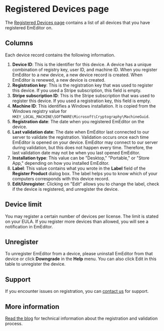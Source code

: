 # Registered Devices page

The [Registered Devices page](https://support.emeditor.com/en/account/devices) contains a list of all devices that you have registered EmEditor on.

## Columns

Each device record contains the following information.

1. **Device ID**: This is the identifier for this device. A device has a unique combination of registry key, user ID, and machine ID. When you register EmEditor to a new device, a new device record is created. When EmEditor is renewed, a new device is created.
2. **Registration key**: This is the registration key that was used to register this device. If you used a Stripe subscription, this field is empty.
3. **Stripe subscription ID**: This is the Stripe subscription that was used to register this device. If you used a registration key, this field is empty.
3. **Machine ID**: This identifies a Windows installation. It is copied from the Windows registry value for `HKEY_LOCAL_MACHINE\SOFTWARE\Microsoft\Cryptography\MachineGuid`.
4. **Registration date**: The date when you registered EmEditor on the device.
5. **Last validation date**: The date when EmEditor last connected to our server to validate the registration. Validation occurs once each time EmEditor is opened on your device. EmEditor may connect to our server during validation, but this does not happen every time. Therefore, the last validation date may not be when you last opened EmEditor.
6. **Installation type**: This value can be "Desktop," "Portable," or "Store App," depending on how you installed EmEditor.
7. **Label**: This value contains what you wrote in the **Label** field of the **Register Product** dialog box. The label helps you to know which of your computers corresponds with this device record.
8. **Edit/Unregister**: Clicking on "Edit" allows you to change the label, check if the device is registered, and unregister the device.

## Device limit

You may register a certain number of devices per license. The limit is stated on your EULA. If you register more devices than allowed, you will see a notification in EmEditor.

## Unregister

To unregister EmEditor from a device, please uninstall EmEditor from that device or click **Downgrade** in the **Help** menu. You can also click Edit in this table to unregister the device.

## Support

If you encounter issues on registration, you can [contact us](https://www.emeditor.com/support/#contact) for support.

## More information

[Read the blog](https://www.emeditor.com/emeditor-core/29683/) for technical information about the registration and validation process.
